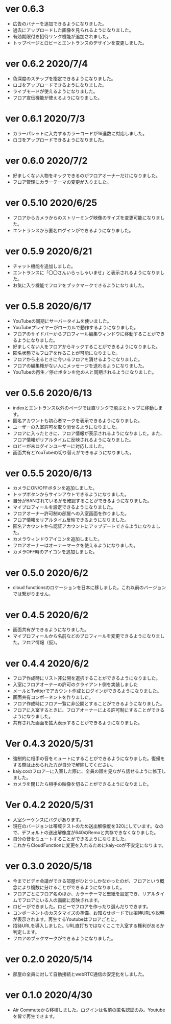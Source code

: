 # ver 0.6.3
- 広告のバナーを追加できるようになりました。
- 過去にアップロードした画像を見られるようになりました。
- 有効期限付き招待リンク機能が追加されました。
- トップページとロビーとエントランスのデザインを変更しました。

# ver 0.6.2 2020/7/4
- 色深度のステップを指定できるようになりました。
- ロゴをアップロードできるようになりました。
- ライブモードが使えるようになりました。
- フロア宣伝機能が使えるようになりました。

# ver 0.6.1 2020/7/3
- カラーパレットに入力するカラーコードが16進数に対応しました。
- ロゴをアップロードできるようになりました。

# ver 0.6.0 2020/7/2
- 好ましくない人物をキックできるのがフロアオーナーだけになりました。
- フロア管理にカラーテーマの変更が入りました。

# ver 0.5.10 2020/6/25
- フロアからカメラからのストリーミング映像のサイズを変更可能になりました。
- エントランスから匿名ログインができるようになりました。

# ver 0.5.9 2020/6/21
- チャット機能を追加しました。
- エントランスに「〇〇さんいらっしゃいませ」と表示されるようになりました。
- お気に入り機能でフロアをブックマークできるようになりました。

# ver 0.5.8 2020/6/17
- YouTubeの同期にサーバータイムを使いました。
- YouTubeプレイヤーがローカルで動作するようになりました。
- フロアのサイドバーからプロフィール編集ウィンドウに移動することができるようになりました。
- 好ましくない人をフロアからキックすることができるようになりました。
- 匿名状態でもフロアを作ることが可能になりました。
- フロアから出るときに今いるフロアを消せるようになりました。
- フロアの編集権がない人にメッセージを送れるようになりました。
- YouTubeの再生／停止ボタンを他の人と同期されるようになりました。

# ver 0.5.6 2020/6/13
- indexとエントランス以外のページでは直リンクで飛ぶとトップに移動します。
- 匿名アカウントも初心者マークを表示できるようになりました。
- ユーザーの入室許可を取り消せるようになりました。
- フロアに入ったときに、フロア情報が表示されるようになりました。また、フロア情報がリアルタイムに反映されるようになりました。
- ロビーが未ログインユーザーに対応しました。
- 画面共有とYouTubeの切り替えができるようになりました。

# ver 0.5.5 2020/6/13
- カメラにON/OFFボタンを追加しました。
- トップボタンからサインアウトできるようになりました。
- 自分がBANされているかを確認することができるようになりました。
- マイプロフィールを設定できるようになりました。
- フロアオーナー許可制の部屋への入室画面を作りました。
- フロア情報をリアルタイム反映できるようになりました。
- 匿名アカウントから認証アカウントにアップデートできるようになりました。
- カメラウィンドウアイコンを追加しました。
- フロアオーナーはオーナーマークを使えるようになりました。
- カメラOFF時のアイコンを追加しました。

# ver 0.5.0 2020/6/2
- cloud functionsのロケーションを日本に移しました。これ以前のバージョンでは繋がりません。

# ver 0.4.5 2020/6/2
 - 画面共有ができるようになりました。
- マイプロフィールから名前などのプロフィールを変更できるようになりました。フロア情報（仮）。

# ver 0.4.4 2020/6/2
- フロア作成時にリスト非公開を選択することができるようになりました。
- 入室にフロアオーナーの許可のクライアント側を実装しました
- メールとTwitterでアカウント作成とログインができるようになりました。
- 画面共有コンポーネントを作りました。
- フロア作成時にフロア一覧に非公開とすることができるようになりました。
- フロアに入室するときに、フロアオーナーによる許可制にすることができるようになりました。
- 共有された画面を拡大表示することができるようになりました。

# Ver 0.4.3 2020/5/31
- 強制的に相手の音をミュートにすることができるようになりました。復帰をする際は止められた方が自分で解除してください。
- kaiy.coのフロアーに入室した際に、全員の顔を見ながら話せるように修正しました。
- カメラを閉じたら相手の映像を切ることができるようになりました。

# Ver 0.4.2 2020/5/31
- 入室シーケンスにバグがあります。
- 現在のバージョンは帯域テストのため送出解像度を320にしています。なので、デフォルトの送出解像度が640のRemoと共存できなくなりました。
- 自分の音をミュートすることができるようになりました。
- これからCloudFunctionに変更を入れるためにkaiy-coが不安定になります。

# ver 0.3.0 2020/5/18
- 今までビデオ会議ができる部屋がひとつしかなかったのが、フロアという概念により複数に分けることができるようになりました。
- フロアごとにフロア名のほか、カラーテーマと壁紙を設定でき、リアルタイムでフロアにいる人の画面に反映されます。
- ロビーができました。ロビーでフロアを作ったり選んだりできます。
- コンポーネントのカスタマイズの準備。お知らせボードでは招待URLや説明が表示されます。再生するYoutubeはフロアごとに。
- 招待URLを導入しました。URL直打ちではなくここで入室する権利があるか判定します。
- フロアのブックマークができるようになりました。

# ver 0.2.0  2020/5/14
- 部屋の全員に対して自動接続とwebRTC通信の安定化をしました。

# ver 0.1.0 2020/4/30
- Air Commuteから移植しました。ログインは名前の匿名認証のみ。Youtubeを皆で再生できます。